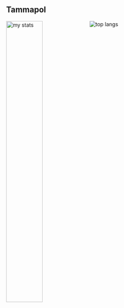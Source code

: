 ## Tammapol

<img alt = "my stats" align = "left" width = "44%" src="https://github-readme-stats.vercel.app/api?username=ch4dum"/>
<img alt = "top langs" src="https://github-readme-stats.vercel.app/api/top-langs/?username=ch4dum&layout=compact"/>
<!--
**ch4dum/ch4dum** is a ✨ _special_ ✨ repository because its `README.md` (this file) appears on your GitHub profile.

Here are some ideas to get you started:

- 🔭 I’m currently working on ...
- 🌱 I’m currently learning ...
- 👯 I’m looking to collaborate on ...
- 🤔 I’m looking for help with ...
- 💬 Ask me about ...
- 📫 How to reach me: ...
- 😄 Pronouns: ...
- ⚡ Fun fact: ...
-->
